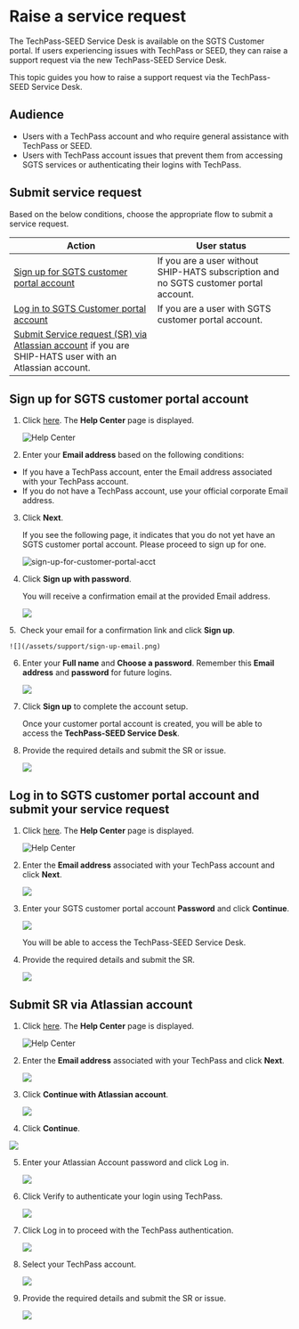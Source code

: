 # Raise a service request

<!--Click [here](https://go.gov.sg/seed-techpass-support) to raise a service request.-->

The TechPass-SEED Service Desk is available on the SGTS Customer portal.  If users experiencing issues with TechPass or SEED, they can raise a support request via the new TechPass-SEED Service Desk. 

This topic guides you how to raise a support request via the TechPass-SEED Service Desk.

## Audience

- Users with a TechPass account and who require general assistance with TechPass or SEED.  
- Users with TechPass account issues that prevent them from accessing SGTS services or authenticating their logins with TechPass.


## Submit service request

Based on the below conditions, choose the appropriate flow to submit a service request.

|Action|User status|
|---|---|
[Sign up for SGTS customer portal account](#sign-up-for-sgts-customer-portal-account)| If you are a user without SHIP-HATS subscription and no SGTS customer portal account.|
[Log in to SGTS Customer portal account](#log-in-to-sgts-customer-portal-account)|If you are a  user with SGTS customer portal account.|
|[Submit Service request (SR) via Atlassian account](#submit-sr-via-atlassian-account) if you are SHIP-HATS user with an Atlassian account.|

## Sign up for SGTS customer portal account

1. Click [here](https://go.gov.sg/seed-techpass-support).  The **Help Center** page is displayed.

    ![Help Center](/assets/support/help-center.png)

2. Enter your **Email address** based on the following conditions:

- If you have a TechPass account, enter the Email address associated with your TechPass account.
- If you do not have a TechPass account, use your official corporate Email address.

3. Click **Next**.

    If you see the following page, it indicates that you do not yet have an SGTS customer portal account. Please proceed to sign up for one.

    ![sign-up-for-customer-portal-acct](/assets/support/sign-up-for-customer-portal-acct.png)

4. Click **Sign up with password**. 

    You will receive a confirmation email at the provided Email address.

    ![](/assets/support/check-email.png)

5.  Check your email for a confirmation link and click **Sign up**.

    ![](/assets/support/sign-up-email.png)

6. Enter your **Full name** and **Choose a password**. Remember this **Email address** and **password** for future logins.

    ![](/assets/support/signup-to-continue.png)

7. Click **Sign up** to complete the account setup.

    Once your customer portal account is created, you will be able to access the **TechPass-SEED Service Desk**.

8. Provide the required details and submit the SR or issue.

    ![](/assets/support/raise-sr.png)

## Log in to SGTS customer portal account and submit your service request

1. Click [here](https://go.gov.sg/seed-techpass-support).  The **Help Center** page is displayed.

    ![Help Center](/assets/support/help-center.png)

2. Enter the **Email address** associated with your TechPass account and click **Next**.

    ![](/assets/support/log-into-customer-portal-acct.png)

3. Enter your SGTS customer portal account **Password** and click **Continue**.

    ![](/assets/support/enter-customer-portal-acct-pwd.png)

    You will be able to access the TechPass-SEED Service Desk.

4. Provide the required details and submit the SR.

    ![](/assets/support/raise-sr.png)

## Submit SR via Atlassian account

1. Click [here](https://go.gov.sg/seed-techpass-support).  The **Help Center** page is displayed.

    ![Help Center](/assets/support/help-center.png)

2. Enter the **Email address** associated with your TechPass and click **Next**.

    ![](/assets/support/log-into-customer-portal-acct.png)

3. Click **Continue with Atlassian account**.

    ![](/assets/support/cont-atlassian-sh.png)

4.  Click **Continue**.

   ![](/assets/support/atlassian1-sh.png)

5. Enter your Atlassian Account password and click Log in.

   ![](/assets/support/sh-atlassian.png)

6. Click Verify to authenticate your login using TechPass.

   ![](/assets/support/verify1-sh.png)

7. Click Log in to proceed with the TechPass authentication.

    ![](/assets/support/verify-sh.png)

8. Select your TechPass account.

    ![](/assets/support/tp-account-sh.png)

9. Provide the required details and submit the SR or issue.

    ![](/assets/support/raise-sr.png)













  




